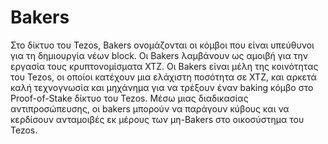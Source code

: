 # Bakers

Στο δίκτυο του Tezos, Bakers ονομάζονται οι κόμβοι που είναι υπεύθυνοι για τη δημιουργία νέων block. Οι Bakers λαμβάνουν ως αμοιβή για την εργασία τους κρυπτονομίσματα XTZ. Οι Bakers είναι μέλη της κοινότητας του Tezos, οι οποίοι κατέχουν μια ελάχιστη ποσότητα σε XTZ, και αρκετά καλή τεχνογνωσία και μηχάνημα για να τρέξουν έναν baking κόμβο στο Proof-of-Stake δίκτυο του Tezos. Μέσω μιας διαδικασίας αντιπροσώπευσης, οι bakers μπορούν να παράγουν κύβους και να κερδίσουν ανταμοιβές εκ μέρους των μη-Bakers στο οικοσύστημα του Tezos.
